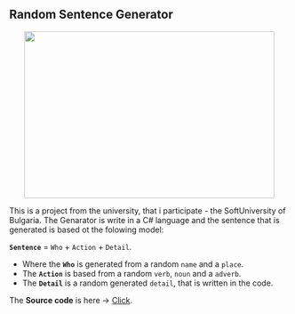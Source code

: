 ## Random Sentence Generator
<p align="center">
<img src="https://i.pinimg.com/736x/4b/37/3d/4b373d9bfdde3d22ee92948fc13bd011.jpg" width="450" height="300" />
</p>

<p>
This is a project from the university, that i participatе - the SoftUniversity of Bulgaria.
The Genarator is write in a C# language and the sentence that is generated is based ot the folowing model:
</p>

__`Sentence`__ = `Who` + `Action` + `Detail`. <br/>
- Where the **`Who`** is generated from a random `name` and a `place`.<br/>
- The **`Action`** is based from a random `verb`, `noun` and a `adverb`.<br/>
- The **`Detail`** is a random generated `detail`, that is written in the code.<br/>


The **Source code** is here -> [Click](https://github.com/RadoslavNikolov23/Programing-CSharpSoftUni/blob/main/Programing%20Fundamentals/PracticalProject-RandomSentencesGenerator/RandomSentencesGenerator/RandomSentencesGenarator.cs).<br/>
